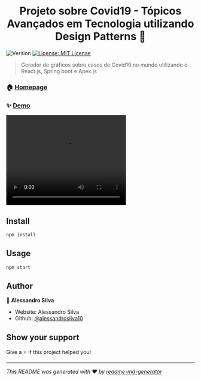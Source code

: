 <h1 align="center">Projeto sobre Covid19 - Tópicos Avançados em Tecnologia utilizando Design Patterns 👋</h1>
<p>
  <img alt="Version" src="https://img.shields.io/badge/version-1.0.0-blue.svg?cacheSeconds=2592000" />
  <a href="#" target="_blank">
    <img alt="License: MIT License" src="https://img.shields.io/badge/License-MIT License-yellow.svg" />
  </a>
</p>

> Gerador de gráficos sobre casos de Covid19 no mundo utilizando o React.js, Spring boot e Apex.js

### 🏠 [Homepage](https://www.covid19.herokuapp.com)

### ✨ [Demo](https://www.covid19.herokuapp.com)
<video width="320" height="240" controls>
  <source src="https://www.youtube.com/watch?v=mE7cq37FkYA&feature=youtu.be" type="video/mp4">
</video>

## Install

```sh
npm install
```

## Usage

```sh
npm start
```

## Author

👤 **Alessandro Silva**

* Website: Alessandro Silva
* Github: [@alessandrosilva10](https://github.com/alessandrosilva10)

## Show your support

Give a ⭐️ if this project helped you!

***
_This README was generated with ❤️ by [readme-md-generator](https://github.com/kefranabg/readme-md-generator)_

